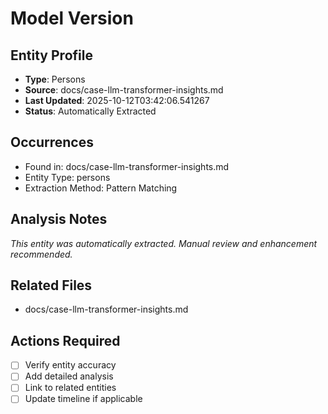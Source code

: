 # Model Version

## Entity Profile
- **Type**: Persons
- **Source**: docs/case-llm-transformer-insights.md
- **Last Updated**: 2025-10-12T03:42:06.541267
- **Status**: Automatically Extracted

## Occurrences
- Found in: docs/case-llm-transformer-insights.md
- Entity Type: persons
- Extraction Method: Pattern Matching

## Analysis Notes
*This entity was automatically extracted. Manual review and enhancement recommended.*

## Related Files
- docs/case-llm-transformer-insights.md

## Actions Required
- [ ] Verify entity accuracy
- [ ] Add detailed analysis
- [ ] Link to related entities
- [ ] Update timeline if applicable
